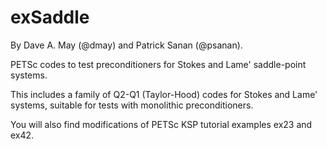 # exSaddle
By Dave A. May (@dmay) and Patrick Sanan (@psanan).

PETSc codes to test preconditioners for Stokes and Lame' saddle-point systems.

This includes a family of Q2-Q1 (Taylor-Hood) codes for Stokes and Lame' systems, suitable for tests with monolithic preconditioners.

You will also find modifications of PETSc KSP tutorial examples ex23 and ex42.